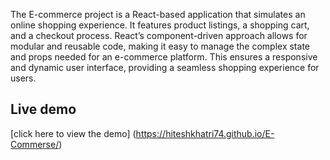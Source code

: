 The E-commerce project is a React-based application that simulates an online shopping experience. It features product listings, a shopping cart, and a checkout process. React’s component-driven approach allows for modular and reusable code, making it easy to manage the complex state and props needed for an e-commerce platform. This ensures a responsive and dynamic user interface, providing a seamless shopping experience for users.
## Live demo
[click here to view the demo] (https://hiteshkhatri74.github.io/E-Commerse/)
